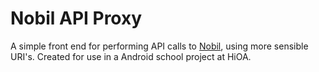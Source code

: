 # Nobil API Proxy

A simple front end for performing API calls to [Nobil](http://nobil.no), using more sensible URI's. Created for use in a Android school project at HiOA.
